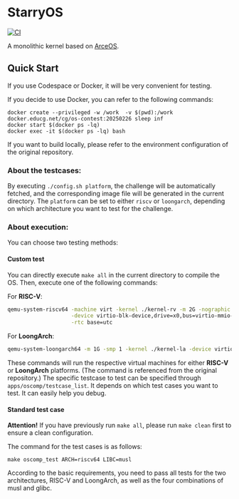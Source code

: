 # StarryOS

[![CI](https://github.com/arceos-org/starry-next/actions/workflows/ci.yml/badge.svg?branch=main)](https://github.com/arceos-org/starry-next/actions/workflows/ci.yml)

A monolithic kernel based on [ArceOS](https://github.com/arceos-org/arceos).


## Quick Start
 
If you use Codespace or Docker, it will be very convenient for testing. 

If you decide to use Docker, you can refer to the following commands:
```
docker create --privileged -w /work  -v $(pwd):/work docker.educg.net/cg/os-contest:20250226 sleep inf
docker start $(docker ps -lq)
docker exec -it $(docker ps -lq) bash
```

If you want to build locally, please refer to the environment configuration of the original repository.



### About the testcases:
By executing `./config.sh platform`, the challenge will be automatically fetched, and the corresponding image file will be generated in the current directory. The `platform` can be set to either `riscv` or `loongarch`, depending on which architecture you want to test for the challenge.

### About execution:
 
You can choose two testing methods:

#### Custom test

You can directly execute `make all` in the current directory to compile the OS. Then, execute one of the following commands:

For **RISC-V**:
```bash
qemu-system-riscv64 -machine virt -kernel ./kernel-rv -m 2G -nographic -smp 2 -bios default -drive file=sdcard-riscv64.img,if=none,format=raw,id=x0 \
                    -device virtio-blk-device,drive=x0,bus=virtio-mmio-bus.0 -no-reboot -device virtio-net-device,netdev=net -netdev user,id=net \
                    -rtc base=utc
```

For **LoongArch**:
```bash
qemu-system-loongarch64 -m 1G -smp 1 -kernel ./kernel-la -device virtio-blk-pci,drive=disk0 -drive id=disk0,if=none,format=raw,file=sdcard-loongarch64.img -no-reboot -device virtio-net-pci,netdev=net0 -netdev user,id=net0,hostfwd=tcp::5555-:5555,hostfwd=udp::5555-:5555 -nographic
```

These commands will run the respective virtual machines for either **RISC-V** or **LoongArch** platforms.
(The command is referenced from the original repository.)
The specific testcase to test can be specified through `apps/oscomp/testcase_list`. It depends on which test cases you want to test. It can easily help you debug.

#### Standard test case

**Attention!**
If you have previously run `make all`, please run `make clean` first to ensure a clean configuration.

The command for the test cases is as follows:
```
make oscomp_test ARCH=riscv64 LIBC=musl
```
According to the basic requirements, you need to pass all tests for the two architectures, RISC-V and LoongArch, as well as the four combinations of musl and glibc.












